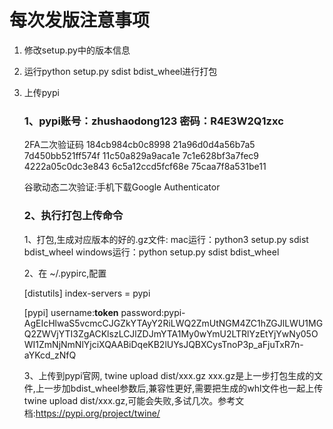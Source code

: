 # 每次发版注意事项
1. 修改setup.py中的版本信息
2. 运行python setup.py sdist bdist_wheel进行打包
3. 上传pypi
   ### 1、pypi账号：zhushaodong123 密码：R4E3W2Q1zxc
   2FA二次验证码
    184cb984cb0c8998
    21a96d0d4a56b7a5
    7d450bb521ff574f
    11c50a829a9aca1e
    7c1e628bf3a7fec9
    4222a05c0dc3e843
    6c5a12ccd5fcf68e
    75caa7f8a531be11

   谷歌动态二次验证:手机下载Google Authenticator


   ### 2、执行打包上传命令
    1、打包,生成对应版本的好的.gz文件: 
    mac运行：python3 setup.py sdist bdist_wheel 
    windows运行：python setup.py sdist bdist_wheel

    2、在 ~/.pypirc,配置

    [distutils]
    index-servers = pypi

    [pypi]
    username:__token__
    password:pypi-AgEIcHlwaS5vcmcCJGZkYTAyY2RiLWQ2ZmUtNGM4ZC1hZGJlLWU1MGQ2ZWVjYTI3ZgACKlszLCJlZDJmYTA1My0wYmU2LTRlYzEtYjYwNy05OWI1ZmNjNmNlYjciXQAABiDqeKB2lUYsJQBXCysTnoP3p_aFjuTxR7n-aYKcd_zNfQ

    3、上传到pypi官网,
      twine upload dist/xxx.gz
      xxx.gz是上一步打包生成的文件,上一步加bdist_wheel参数后,兼容性更好,需要把生成的whl文件也一起上传twine upload dist/xxx.gz,可能会失败,多试几次。参考文档:https://pypi.org/project/twine/
   

